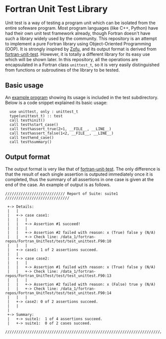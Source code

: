# Fortran Unit Test Library
Unit test is a way of testing a program unit which can be isolated from the entire sofeware program. Most program languages (like C++, Python) have had their own unit test framework already, though Fortran doesn't have such a library widely used by the community. This repository is an attempt to implement a pure Fortran library using Object-Oriented Programming (OOP). It is strongly inspired by [Zofu](https://github.com/acroucher/zofu), and its output format is derived from [fortran-unit-test](https://github.com/dongli/fortran-unit-test). However, it is totally a different library for its easy use which will be shown later. In this repository, all the operations are encapsulated in a Fortran class `unittest_t`, so it is very easily distinguished from functions or subroutines of the library to be tested.

## Basic usage
An [example program](https://github.com/zhenkunl/Fortran_UnitTest/blob/main/test/test_unittest.F90) showing its usage is included in the test subdirectory. Below is a code snippet explained its basic usage:
```Fortran
  use unittest, only : unittest_t
  type(unittest_t) :: test
  call test%init()
  call test%start_case()
  call test%assert_true(2>1, __FILE__, __LINE__)
  call test%assert_false(1<2, __FILE__, __LINE__)
  call test%end_case()
  call test%summary()
```

## Output format
The output format is very like that of [fortran-unit-test](https://github.com/dongli/fortran-unit-test). The only difference is that the result of each single assertion is outputed immediately once it is completed, thus the summary of all assertions in one case is given at the end of the case. An example of output is as follows.
```text
/////////////////////////// Report of Suite: suite1 /////////////////////////////

 +-> Details:
 |   |
 |   +-> case case1:
 |   |   |
 |   |   +-> Assertion #1 succeed!
 |   |   |
 |   |   +-> Assertion #2 failed with reason: x (True) false y (N/A)
 |   |   +-> Check line: /data_1/fortran-repos/Fortran_UnitTest/test/test_unittest.F90:10
 |   |   |
 |   +-> case1: 1 of 2 assertions succeed.
 |   |
 |   +-> case case2:
 |   |   |
 |   |   +-> Assertion #1 failed with reason: x (True) false y (N/A)
 |   |   +-> Check line: /data_1/fortran-repos/Fortran_UnitTest/test/test_unittest.F90:13
 |   |   |
 |   |   +-> Assertion #2 failed with reason: x (False) true y (N/A)
 |   |   +-> Check line: /data_1/fortran-repos/Fortran_UnitTest/test/test_unittest.F90:14
 |   |   |
 |   +-> case2: 0 of 2 assertions succeed.
 |   |
 |
 +-> Summary:
 |   +-> suite1:  1 of 4 assertions succeed.
 |   +-> suite1:  0 of 2 cases succeed.

////////////////////////////////////////////////////////////////////////////////
```